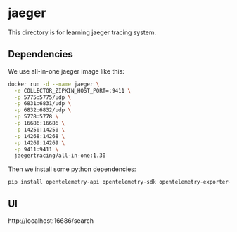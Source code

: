 # jaeger

This directory is for learning jaeger tracing system.

## Dependencies

We use all-in-one jaeger image like this:

```bash
docker run -d --name jaeger \
  -e COLLECTOR_ZIPKIN_HOST_PORT=:9411 \
  -p 5775:5775/udp \
  -p 6831:6831/udp \
  -p 6832:6832/udp \
  -p 5778:5778 \
  -p 16686:16686 \
  -p 14250:14250 \
  -p 14268:14268 \
  -p 14269:14269 \
  -p 9411:9411 \
  jaegertracing/all-in-one:1.30
```

Then we install some python dependencies:

```bash
pip install opentelemetry-api opentelemetry-sdk opentelemetry-exporter-jaeger
```

## UI

http://localhost:16686/search